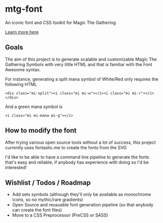 # mtg-font

An iconic font and CSS toolkit for Magic The Gathering

[Learn more here](http://alexandrearpin.com/mtg-font/index.html)

## Goals

The aim of this project is to generate scalable and customizable Magic The Gathering Symbols with very little HTML and that is familiar with the Font Awesome syntax.

For instance, generating a split mana symbol of White/Red only requires the following HTML

    <div class="mi-split"><i class="mi mi-w"></i><i class="mi mi-r"></i></div>

And a green mana symbol is

    <i class="mi mi-mana mi-g"></i>

## How to modify the font

After trying various open source tools without a lot of success, this project currently uses fontastic.me to create the fonts from the SVG

I'd like to be able to have a command line pipeline to generate the fonts that's easy and reliable, if anybody has experience with doing so I'd be interested!

## Wishlist / Todos / Roadmap

- Add sets symbols (although they'll only be available as monochrome icons, so no mythic/rare gradients)
- Open Source and reusuable font generation pipeline (so that anybody can create the font files)
- Move to a CSS Preprocessor (PreCSS or SASS)
